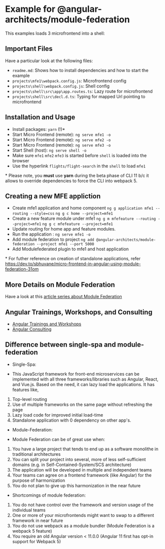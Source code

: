 # Example for @angular-architects/module-federation

This examples loads 3 microfrontend into a shell:

## Important Files

Have a particular look at the following files:

- ``readme.md``: Shows how to install dependencies and how to start the example
- ``projects\mfe1\webpack.config.js``: Microfrontend config
- ``projects\shell\webpack.config.js``: Shell config
- ``projects\shell\src\app\app.routes.ts``: Lazy route for microfrontend
- ``projects\shell\src\decl.d.ts``: Typing for mapped Url pointing to microfrontend

## Installation and Usage

- Install packages: ``yarn`` (!)*
- Start Micro Frontend (remote): ``ng serve mfe1 -o``
- Start Micro Frontend (remote): ``ng serve mfe2 -o``
- Start Micro Frontend (remote): ``ng serve mfe3 -o``
- Start Shell (host): ``ng serve shell -o``
- Make sure ``mfe1`` ``mfe2`` ``mfe3`` is started before ``shell`` is loaded into the browser
- Use the hyperlink ``flights/flight-search`` in the ``shell`` to load `mfe1`

\* Please note, you **must** use **yarn** during the beta phase of CLI 11 b/c it allows to override dependencies to force the CLI into webpack 5.

## Creating a new MFE appliction

- Create mfe1 application and home component 
``ng g application mfe1 --routing --style=css``
``ng g c home --project=mfe1``
- Create a new feature module under mfe1
``ng g m mfefeature --routing --project=mfe1``
``ng g c mfefeature --project=mfe1``
- Update routing for home app and feature modules.
- Run the application : ``ng serve mfe1 -o``
- Add module federation to project
``ng add @angular-architects/module-federation --project mfe1 --port 5000``
- Add Modulefederated plugin to mfe1 and host application

\* For futher reference on creation of standalone applications, refer https://dev.to/sbhuvane/micro-frontend-in-angular-using-module-federation-31om


## More Details on Module Federation

Have a look at this [article series about Module Federation](https://www.angulararchitects.io/aktuelles/the-microfrontend-revolution-part-2-module-federation-with-angular/)

## Angular Trainings, Workshops, and Consulting

- [Angular Trainings and Workshops](https://www.angulararchitects.io/en/angular-workshops/)
- [Angular Consulting](https://www.angulararchitects.io/en/consulting/)

## Difference between single-spa and module-federation

- Single-Spa: 

- This JavaScript framework for front-end microservices can be implemented with all three frameworks/libraries such as Angular, React, and Vue.js. Based on the need, it can lazy load the applications. It has features like,
1) Top-level routing
2) Use of multiple frameworks on the same page without refreshing the page
3) Lazy load code for improved initial load-time
4) Standalone application with 0 dependency on other app's.


- Module-Federation: 

- Module Federation can be of great use when:
1) You have a large project that tends to end up as a software monolithe in traditional architectures
2) You can split your project into several, more of less self-sufficient domains (e.g. in Self-Contained-System/SCS architecture)
3) The application will be developed in multiple and independent teams
4) Your teams can agree on a frontend framework (like Angular) for the purpose of harmonization
5) You do not plan to give up this harmonization in the near future

- Shortcomings of module federation:
1) You do not have control over the framework and version usage of the individual teams
2) One or more of your microfrontends might want to swap to a different framework in near future
3) You do not use webpack as a module bundler (Module Federation is a webpack 5 feature)
4) You require an old Angular version < 11.0.0 (Angular 11 first has opt-in support for Webpack 5)
